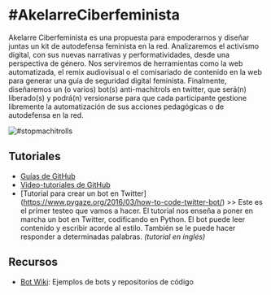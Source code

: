 # #AkelarreCiberfeminista
Akelarre Ciberfeminista es una propuesta para empoderarnos y diseñar juntas un kit de autodefensa feminista en la red. Analizaremos el activismo digital, con sus nuevas narrativas y performatividades, desde una perspectiva de género. Nos serviremos de herramientas como la web automatizada, el remix audiovisual o el comisariado de contenido en la web para generar una guía de seguridad digital feminista. Finalmente, diseñaremos un (o varios) bot(s) anti-machitrols en twitter, que será(n) liberado(s) y podrá(n) versionarse para que cada participante gestione libremente la automatización de sus acciones pedagógicas o de autodefensa en la red.

![#stopmachitrolls](https://media.giphy.com/media/HJbDp0BV5WGfm/giphy.gif)

## Tutoriales
+ [Guías de GitHub](https://guides.github.com/)
+ [Video-tutoriales de GitHub](https://www.youtube.com/githubguides)
+ [Tutorial para crear un bot en Twitter] (https://www.pygaze.org/2016/03/how-to-code-twitter-bot/) >> Este es el primer testeo que vamos a hacer. El tutorial nos enseña a poner en marcha un bot en Twitter, codificando en Python. El bot puede leer contenido y escribir acorde al estilo. También se le puede hacer responder a determinadas palabras. *(tutorial en inglés)*

## Recursos
+ [Bot Wiki](https://botwiki.org/): Ejemplos de bots y repositorios de código
